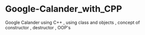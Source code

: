 # Google-Calander_with_CPP
Google Calander using C++ , using class and objects , concept of constructor , destructor , OOP's 
